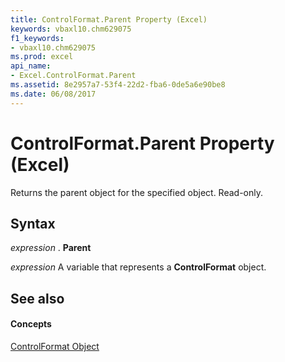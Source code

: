 ```yaml
---
title: ControlFormat.Parent Property (Excel)
keywords: vbaxl10.chm629075
f1_keywords:
- vbaxl10.chm629075
ms.prod: excel
api_name:
- Excel.ControlFormat.Parent
ms.assetid: 8e2957a7-53f4-22d2-fba6-0de5a6e90be8
ms.date: 06/08/2017
---
```



# ControlFormat.Parent Property (Excel)

Returns the parent object for the specified object. Read-only.


## Syntax

 _expression_ . **Parent**

 _expression_ A variable that represents a **ControlFormat** object.


## See also


#### Concepts


[ControlFormat Object](controlformat-object-excel.md)

